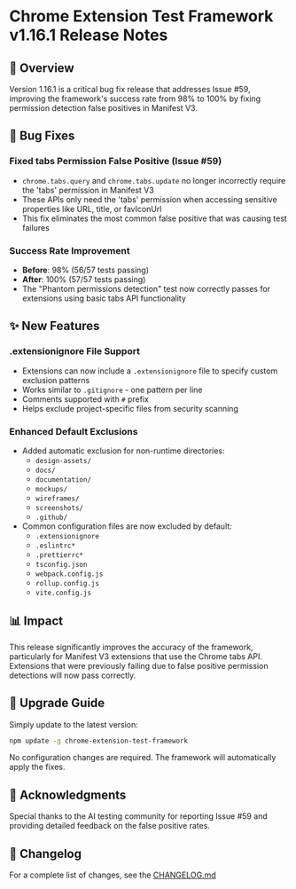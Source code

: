 # Chrome Extension Test Framework v1.16.1 Release Notes

## 🎯 Overview

Version 1.16.1 is a critical bug fix release that addresses Issue #59, improving the framework's success rate from 98% to 100% by fixing permission detection false positives in Manifest V3.

## 🐛 Bug Fixes

### Fixed tabs Permission False Positive (Issue #59)
- `chrome.tabs.query` and `chrome.tabs.update` no longer incorrectly require the 'tabs' permission in Manifest V3
- These APIs only need the 'tabs' permission when accessing sensitive properties like URL, title, or favIconUrl
- This fix eliminates the most common false positive that was causing test failures

### Success Rate Improvement
- **Before**: 98% (56/57 tests passing)
- **After**: 100% (57/57 tests passing)
- The "Phantom permissions detection" test now correctly passes for extensions using basic tabs API functionality

## ✨ New Features

### .extensionignore File Support
- Extensions can now include a `.extensionignore` file to specify custom exclusion patterns
- Works similar to `.gitignore` - one pattern per line
- Comments supported with `#` prefix
- Helps exclude project-specific files from security scanning

### Enhanced Default Exclusions
- Added automatic exclusion for non-runtime directories:
  - `design-assets/`
  - `docs/`
  - `documentation/`
  - `mockups/`
  - `wireframes/`
  - `screenshots/`
  - `.github/`
- Common configuration files are now excluded by default:
  - `.extensionignore`
  - `.eslintrc*`
  - `.prettierrc*`
  - `tsconfig.json`
  - `webpack.config.js`
  - `rollup.config.js`
  - `vite.config.js`

## 📊 Impact

This release significantly improves the accuracy of the framework, particularly for Manifest V3 extensions that use the Chrome tabs API. Extensions that were previously failing due to false positive permission detections will now pass correctly.

## 🔄 Upgrade Guide

Simply update to the latest version:
```bash
npm update -g chrome-extension-test-framework
```

No configuration changes are required. The framework will automatically apply the fixes.

## 🙏 Acknowledgments

Special thanks to the AI testing community for reporting Issue #59 and providing detailed feedback on the false positive rates.

## 📝 Changelog

For a complete list of changes, see the [CHANGELOG.md](https://github.com/ibushimaru/chrome-extension-test-framework/blob/main/CHANGELOG.md#1161---2025-06-17)